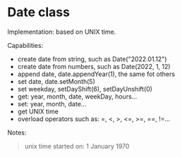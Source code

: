 # Date class

Implementation: based on UNIX time.

Capabilities:

- create date from string, such as Date("2022.01.12")
- create date from numbers, such as Date(2022, 1, 12)
- append date, date.appendYear(1), the same fot others
- set date, date.setMonth(5)
- set weekday, setDayShift(6), setDayUnshift(0)
- get: year, month, date, weekDay, hours...
- set: year, month, date...
- get UNIX time
- overload operators such as: =, <, >, <=, >=, ==, !=...

Notes:

> unix time started on: 1 January 1970
